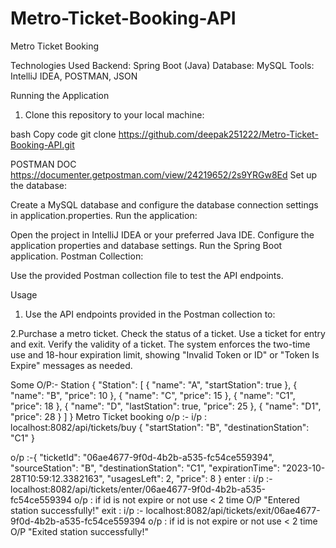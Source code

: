# Metro-Ticket-Booking-API
Metro Ticket Booking

Technologies Used
Backend: Spring Boot (Java)
Database: MySQL
Tools: IntelliJ IDEA, POSTMAN, JSON

Running the Application
1. Clone this repository to your local machine:

bash
Copy code
git clone https://github.com/deepak251222/Metro-Ticket-Booking-API.git

POSTMAN DOC 
https://documenter.getpostman.com/view/24219652/2s9YRGw8Ed
Set up the database:

Create a MySQL database and configure the database connection settings in application.properties.
Run the application:

Open the project in IntelliJ IDEA or your preferred Java IDE.
Configure the application properties and database settings.
Run the Spring Boot application.
Postman Collection:

Use the provided Postman collection file to test the API endpoints.

Usage
1. Use the API endpoints provided in the Postman collection to:

2.Purchase a metro ticket.
Check the status of a ticket.
Use a ticket for entry and exit.
Verify the validity of a ticket.
The system enforces the two-time use and 18-hour expiration limit, showing "Invalid Token or ID" or "Token Is Expire" messages as needed.

Some O/P:-
Station 
{
    "Station": [
        {
            "name": "A",
            "startStation": true
        },
        {
            "name": "B",
            "price": 10
        },
        {
            "name": "C",
            "price": 15
        },
        {
            "name": "C1",
            "price": 18
        },
        {
            "name": "D",
            "lastStation": true,
            "price": 25
        },
        {
            "name": "D1",
            "price": 28
        }
    ]
}
Metro Ticket booking o/p :-
i/p :
localhost:8082/api/tickets/buy
{
    "startStation": "B",
    "destinationStation": "C1"
}

o/p :-{
    "ticketId": "06ae4677-9f0d-4b2b-a535-fc54ce559394",
    "sourceStation": "B",
    "destinationStation": "C1",
    "expirationTime": "2023-10-28T10:59:12.3382163",
    "usagesLeft": 2,
    "price": 8
}
enter : 
i/p :- localhost:8082/api/tickets/enter/06ae4677-9f0d-4b2b-a535-fc54ce559394
o/p : if id is not expire or not use < 2 time     O/P    "Entered station successfully!" 
exit : 
   i/p :- localhost:8082/api/tickets/exit/06ae4677-9f0d-4b2b-a535-fc54ce559394
o/p : if id is not expire or not use < 2 time     O/P    "Exited station successfully!" 


